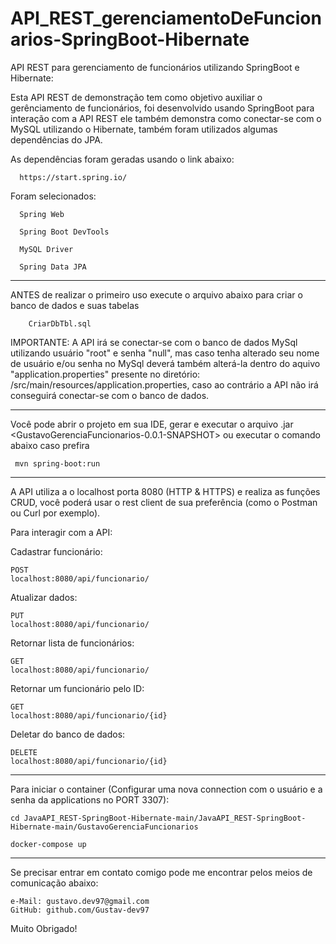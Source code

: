 # API_REST_gerenciamentoDeFuncionarios-SpringBoot-Hibernate
API REST para gerenciamento de funcionários utilizando SpringBoot e Hibernate:

Esta API REST de demonstração tem como objetivo auxiliar o gerênciamento de funcionários, foi desenvolvido usando SpringBoot 
para interação com a API REST ele também demonstra como conectar-se com o MySQL utilizando o Hibernate, também foram utilizados
algumas dependências do JPA.

  As dependências foram geradas usando o link abaixo:
  
      https://start.spring.io/
      
 Foram selecionados:
 
      Spring Web
      
      Spring Boot DevTools
      
      MySQL Driver
      
      Spring Data JPA

-----------------------------------------------------------------------------------------------------------------------------

ANTES de realizar o primeiro uso execute o arquivo abaixo para criar o banco de dados e suas tabelas

	    CriarDbTbl.sql
    
IMPORTANTE: A API irá se conectar-se com o banco de dados MySql utilizando usuário "root" e  senha "null", 
mas caso tenha alterado seu nome de usuário e/ou senha no MySql deverá também alterá-la dentro do aquivo "application.properties"
presente no diretório: /src/main/resources/application.properties, caso ao contrário a API não irá conseguirá conectar-se com o 
banco de dados.

-----------------------------------------------------------------------------------------------------------------------------
Você pode abrir o projeto em sua IDE, gerar e executar o arquivo .jar <GustavoGerenciaFuncionarios-0.0.1-SNAPSHOT> ou executar o comando
abaixo caso prefira

     mvn spring-boot:run
    
-----------------------------------------------------------------------------------------------------------------------------

A API utiliza a o localhost porta 8080 (HTTP & HTTPS) e realiza as funções CRUD, você poderá usar o rest client de sua preferência (como o
Postman ou Curl por exemplo).

Para interagir com a API:

Cadastrar funcionário:

    POST 
    localhost:8080/api/funcionario/
    
Atualizar dados:

    PUT 
    localhost:8080/api/funcionario/    

Retornar lista de funcionários:

    GET 
    localhost:8080/api/funcionario/

Retornar um funcionário pelo ID:

    GET 
    localhost:8080/api/funcionario/{id}

Deletar do banco de dados:

    DELETE 
    localhost:8080/api/funcionario/{id}

-----------------------------------------------------------------------------------------------------------------------------

Para iniciar o container (Configurar uma nova connection com o usuário e a senha da applications no PORT 3307): 

	cd JavaAPI_REST-SpringBoot-Hibernate-main/JavaAPI_REST-SpringBoot-Hibernate-main/GustavoGerenciaFuncionarios
 
	docker-compose up
    
-----------------------------------------------------------------------------------------------------------------------------

Se precisar entrar em contato comigo pode me encontrar pelos meios de comunicação abaixo:

	e-Mail: gustavo.dev97@gmail.com
	GitHub: github.com/Gustav-dev97

Muito Obrigado!
